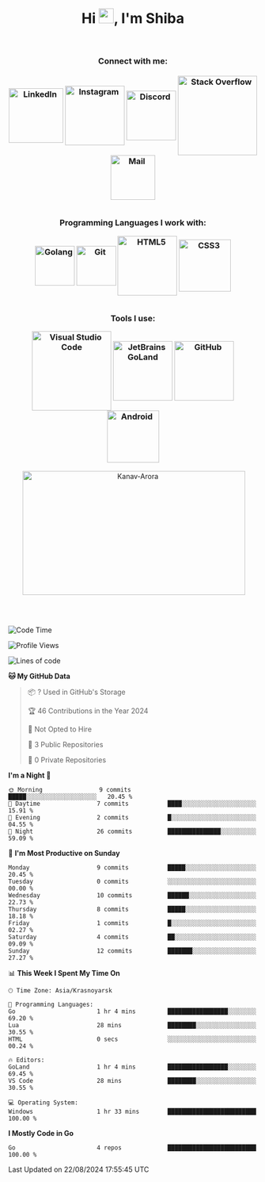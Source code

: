 <h1 align="center">Hi <img src="https://media.giphy.com/media/hvRJCLFzcasrR4ia7z/giphy.gif" width="30px">, I'm Shiba</h1>

<br>

<h3 align = "center">
<b>
Connect with me: </b><br>
<br>
<!--  <a href="https://twitter.com/Beardy_Weird"><img align="center" title="Twitter - Kanav Arora" alt="Twitter" width="80px" src="https://img.shields.io/badge/Twitter-1DA1F2?style=flat-square&logo=twitter&logoColor=white" /></a>  -->
<a href="https://www.linkedin.com/in/maksim-shiba-b126b9324/"><img align="center" title="LinkedIn - Maksim Shiba" alt="LinkedIn" width="110px" src="https://img.shields.io/badge/LinkedIn-0077B5?style=flat-square&logo=linkedin&logoColor=white" /></a>
<a href="https://www.instagram.com/"><img align="center" title="Instagram - Maksim" alt="Instagram" width="120px" src="https://img.shields.io/badge/Instagram-E4405F?style=flat-square&logo=instagram&logoColor=white" /></a>
<a href="https://discord.com/users/651985370438696981"><img align="center" title="Discord" alt="Discord" width="100px" src="https://img.shields.io/badge/Discord-7289DA?style=flat-square&logo=discord&logoColor=white" /></a>
<a href="https://meta.stackexchange.com/"><img align="center" title="Stack Overflow - Maksim" alt="Stack Overflow" width="160px" src="https://img.shields.io/badge/Stack%20Overflow-FE7A16?style=flat-square&logo=stack-overflow&logoColor=white" /></a>
<a href="gmail"><img align="center" title="Mail - Maksim" alt="Mail" width="90px" src="https://img.shields.io/badge/Gmail-D14836?style=flat-square&logo=gmail&logoColor=white" /></a>

<br>
<br>
  
Programming Languages I work with: <br>

<img align="center" title="Golang" alt="Golang" width="80px" src="https://img.shields.io/badge/Go-00ADD8?style=flat-square&logo=go&logoColor=white" />
<img align="center" title="Git" alt="Git" width="80px" src="https://img.shields.io/badge/Git-F05032?style=flat-square&logo=git&logoColor=white" /> 
<img align="center" title="HTML5" alt="HTML5" width="120px" src="https://img.shields.io/badge/HTML5-E34F26?style=flat-square&logo=html5&logoColor=white" />
<img align="center" title="CSS3" alt="CSS3" width="105" src="https://img.shields.io/badge/CSS3-1572B6?style=flat-square&logo=css3&logoColor=white" />
  
<br>
<br>

Tools I use: <br>

<img align="center" title="Visual Studio Code" alt="Visual Studio Code" width="160px" src="https://img.shields.io/badge/Visual%20Studio%20Code-007ACC?style=flat-square&logo=visual-studio-code&logoColor=white" />
<img align="center" title="GoLand" alt="JetBrains GoLand" width="120px" src="https://img.shields.io/badge/GoLand-000000?style=flat-square&logo=jetbrains&logoColor=white" />
<img align="center" title="GitHub" alt="GitHub" width="120" src="https://img.shields.io/badge/GitHub-181717?style=flat-square&logo=github&logoColor=white" />
<img align="center" title="Android" alt="Android" width="105" src="https://img.shields.io/badge/Android-3DDC84?style=flat-square&logo=android&logoColor=white" />
</h3>

<p align = "center">&nbsp;<img align="center" src="https://github-readme-stats.vercel.app/api?username=IIIUBA&theme=dark&show_icons=true&locale=en" alt="Kanav-Arora" width="450" height="250" /></p>

<br>
<br>

<!--START_SECTION:waka-->
![Code Time](http://img.shields.io/badge/Code%20Time-2%20hrs%2026%20mins-blue)

![Profile Views](http://img.shields.io/badge/Profile%20Views-154-blue)

![Lines of code](https://img.shields.io/badge/From%20Hello%20World%20I%27ve%20Written-4.9%20thousand%20lines%20of%20code-blue)

**🐱 My GitHub Data** 

> 📦 ? Used in GitHub's Storage 
 > 
> 🏆 46 Contributions in the Year 2024
 > 
> 🚫 Not Opted to Hire
 > 
> 📜 3 Public Repositories 
 > 
> 🔑 0 Private Repositories 
 > 
**I'm a Night 🦉** 

```text
🌞 Morning                9 commits           █████░░░░░░░░░░░░░░░░░░░░   20.45 % 
🌆 Daytime                7 commits           ████░░░░░░░░░░░░░░░░░░░░░   15.91 % 
🌃 Evening                2 commits           █░░░░░░░░░░░░░░░░░░░░░░░░   04.55 % 
🌙 Night                  26 commits          ███████████████░░░░░░░░░░   59.09 % 
```
📅 **I'm Most Productive on Sunday** 

```text
Monday                   9 commits           █████░░░░░░░░░░░░░░░░░░░░   20.45 % 
Tuesday                  0 commits           ░░░░░░░░░░░░░░░░░░░░░░░░░   00.00 % 
Wednesday                10 commits          ██████░░░░░░░░░░░░░░░░░░░   22.73 % 
Thursday                 8 commits           █████░░░░░░░░░░░░░░░░░░░░   18.18 % 
Friday                   1 commits           █░░░░░░░░░░░░░░░░░░░░░░░░   02.27 % 
Saturday                 4 commits           ██░░░░░░░░░░░░░░░░░░░░░░░   09.09 % 
Sunday                   12 commits          ███████░░░░░░░░░░░░░░░░░░   27.27 % 
```


📊 **This Week I Spent My Time On** 

```text
🕑︎ Time Zone: Asia/Krasnoyarsk

💬 Programming Languages: 
Go                       1 hr 4 mins         █████████████████░░░░░░░░   69.20 % 
Lua                      28 mins             ████████░░░░░░░░░░░░░░░░░   30.55 % 
HTML                     0 secs              ░░░░░░░░░░░░░░░░░░░░░░░░░   00.24 % 

🔥 Editors: 
GoLand                   1 hr 4 mins         █████████████████░░░░░░░░   69.45 % 
VS Code                  28 mins             ████████░░░░░░░░░░░░░░░░░   30.55 % 

💻 Operating System: 
Windows                  1 hr 33 mins        █████████████████████████   100.00 % 
```

**I Mostly Code in Go** 

```text
Go                       4 repos             █████████████████████████   100.00 % 
```




 Last Updated on 22/08/2024 17:55:45 UTC
<!--END_SECTION:waka-->
